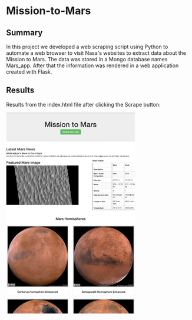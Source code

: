 # Mission-to-Mars
## Summary
In this project we developed a web scraping script using Python to automate a web browser to visit Nasa's websites to extract data about the Mission to Mars. The data was stored in a Mongo database names Mars_app. After that the information was rendered in a web application created with Flask. 

## Results
Results from the index.html file after clicking the Scrape button:


<img src="resources/results.png" alt="results" width="350"/>

